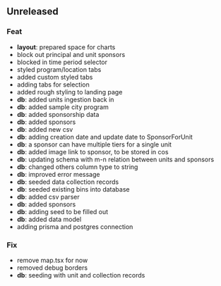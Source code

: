 ## Unreleased

### Feat

- **layout**: prepared space for charts
- block out principal and unit sponsors
- blocked in time period selector
- styled program/location tabs
- added custom styled tabs
- adding tabs for selection
- added rough styling to landing page
- **db**: added units ingestion back in
- **db**: added sample city program
- **db**: added sponsorship data
- **db**: added sponsors
- **db**: added new csv
- **db**: adding creation date and update date to SponsorForUnit
- **db**: a sponsor can have multiple tiers for a single unit
- **db**: added image link to sponsor, to be stored in cos
- **db**: updating schema with m-n relation between units and sponsors
- **db**: changed others column type to string
- **db**: improved error message
- **db**: seeded data collection records
- **db**: seeded existing bins into database
- **db**: added csv parser
- **db**: added sponsors
- **db**: adding seed to be filled out
- **db**: added data model
- adding prisma and postgres connection

### Fix

- remove map.tsx for now
- removed debug borders
- **db**: seeding with unit and collection records

